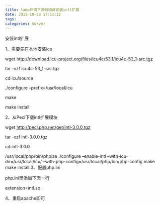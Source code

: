 ```yaml
---
title: lamp环境下源码编译安装intl扩展
date: 2015-10-20 17:11:22
tags:
categories: Server
---
```


安装intl扩展

1、需要先在本地安装icu

wget http://download.icu-project.org/files/icu4c/53.1/icu4c-53_1-src.tgz

tar -xzf icu4c-53_1-src.tgz

cd icu/source

./configure –prefix=/usr/local/icu

make

make install

2、从Pecl下载intl扩展模块

wget http://pecl.php.net/get/intl-3.0.0.tgz

tar -xzf intl-3.0.0.tgz

cd intl-3.0.0

/usr/local/php/bin/phpize
./configure –enable-intl –with-icu-dir=/usr/local/icu/ –with-php-config=/usr/local/php/bin/php-config
make
make install
3、配置php.ini

php.ini里添加下面一行

extension=intl.so 

4、重启apache即可
